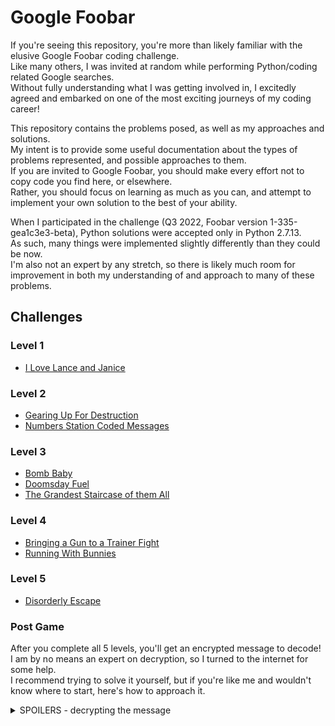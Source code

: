 # Google Foobar

If you're seeing this repository, you're more than likely familiar with the elusive Google Foobar coding challenge.  
Like many others, I was invited at random while performing Python/coding related Google searches.  
Without fully understanding what I was getting involved in, I excitedly agreed and embarked on one of the most exciting journeys of my coding career!  

This repository contains the problems posed, as well as my approaches and solutions.  
My intent is to provide some useful documentation about the types of problems represented, and possible approaches to them.  
If you are invited to Google Foobar, you should make every effort not to copy code you find here, or elsewhere.  
Rather, you should focus on learning as much as you can, and attempt to implement your own solution to the best of your ability.  

When I participated in the challenge (Q3 2022, Foobar version 1-335-gea1c3e3-beta), Python solutions were accepted only in Python 2.7.13.  
As such, many things were implemented slightly differently than they could be now.  
I'm also not an expert by any stretch, so there is likely much room for improvement in both my understanding of and approach to many of these problems.  

## Challenges

### Level 1

- [I Love Lance and Janice](level-1/i-love-lance-and-janice/)

### Level 2

- [Gearing Up For Destruction](level-2/gearing-up-for-destruction/)
- [Numbers Station Coded Messages](level-2/numbers-station-coded-messages/)

### Level 3

- [Bomb Baby](level-3/bomb-baby/)
- [Doomsday Fuel](level-3/doomsday-fuel/)
- [The Grandest Staircase of them All](level-3/the-grandest-staircase-of-them-all/)

### Level 4

- [Bringing a Gun to a Trainer Fight](level-4/bringing-a-gun-to-a-trainer-fight/)
- [Running With Bunnies](level-4/running-with-bunnies/)

### Level 5

- [Disorderly Escape](level-5/disorderly-escape/)

### Post Game

After you complete all 5 levels, you'll get an encrypted message to decode! 
I am by no means an expert on decryption, so I turned to the internet for some help.  
I recommend trying to solve it yourself, but if you're like me and wouldn't know where to start, here's how to approach it.

<details>
  <summary>SPOILERS - decrypting the message</summary>

    First, this should be pretty recognizable as base64, so we `b64decrypt` the initial message to start.  

    This gives us a pretty unrecognizable byte string that we'll need to convert into actual characters.  
    It turns out the coloration on "for YOUR eyes only" is a hint. 
    
    So next, we'll need to decode the byte string using our _username_! 

    The specific way we obtain the target string is where I got stuck:  
    you basically need to iterate through the characters in your username as ASCII characters,  
    cast them as an int using `ord()`, then XOR the result with the corresponding character in the encoded byte string.
  
</details>